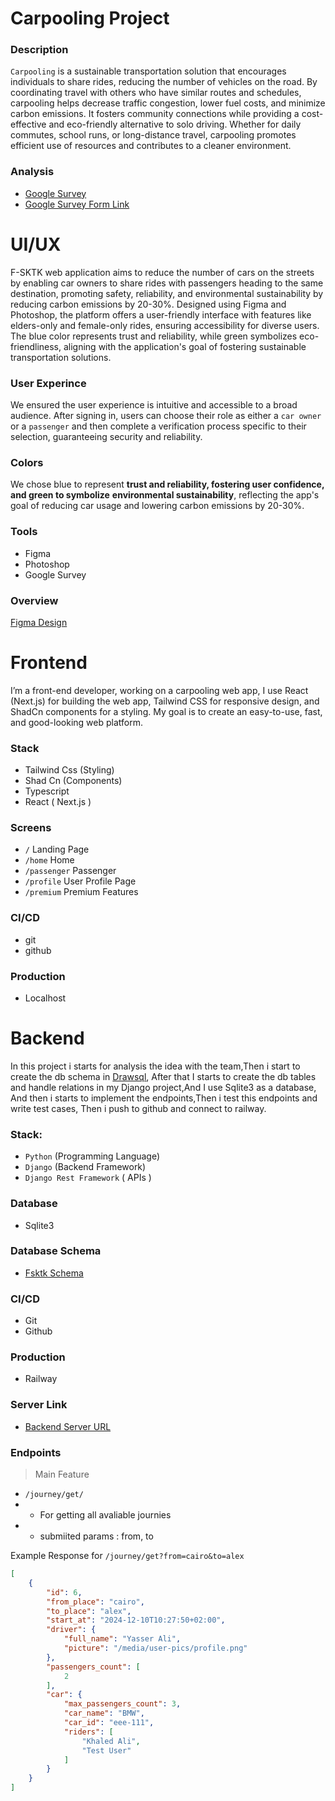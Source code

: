 # Carpooling Project


### Description
`Carpooling` is a sustainable transportation solution that encourages individuals to share rides, reducing the number of vehicles on the road. By coordinating travel with others who have similar routes and schedules, carpooling helps decrease traffic congestion, lower fuel costs, and minimize carbon emissions. It fosters community connections while providing a cost-effective and eco-friendly alternative to solo driving. Whether for daily commutes, school runs, or long-distance travel, carpooling promotes efficient use of resources and contributes to a cleaner environment.


### Analysis
- [Google Survey](https://docs.google.com/spreadsheets/d/1N9Gxzo62dyyiPtymEXxngxGjWLPHBKk18L_zb-VyPDE/edit?gid=0#gid=0)
- [Google Survey Form Link](https://tally.so/r/n0bKrQ)



# UI/UX

F-SKTK web application aims to reduce the number of cars on the streets by enabling car owners to share rides with passengers heading to the same destination, promoting safety, reliability, and environmental sustainability by reducing carbon emissions by 20-30%. Designed using Figma and Photoshop, the platform offers a user-friendly interface with features like elders-only and female-only rides, ensuring accessibility for diverse users. The blue color represents trust and reliability, while green symbolizes eco-friendliness, aligning with the application's goal of fostering sustainable transportation solutions.

### User Experince
We ensured the user experience is intuitive and accessible to a broad audience. After signing in, users can choose their role as either a `car owner` or a `passenger` and then complete a verification process specific to their selection, guaranteeing security and reliability.

### Colors
We chose blue to represent **trust and reliability, fostering user confidence, and green to symbolize** **environmental sustainability**, reflecting the app's goal of reducing car usage and lowering carbon emissions by 20-30%.

### Tools
- Figma
- Photoshop
- Google Survey

### Overview
[Figma Design](https://www.figma.com/design/cQoW44Uin7efeIvBjsWEsH/F-Sktk?node-id=0-1&t=imfluyVtUae9mmh3-1)

# Frontend
I’m a front-end developer, working on a carpooling web app, I use React (Next.js) for building the web app, Tailwind CSS for responsive design, and ShadCn components for a styling. My goal is to create an easy-to-use, fast, and good-looking web platform.

### Stack
- Tailwind Css (Styling)
- Shad Cn (Components)
- Typescript
- React ( Next.js )

### Screens
- `/` Landing Page
- `/home` Home
- `/passenger` Passenger
- `/profile` User Profile Page
- `/premium` Premium Features

### CI/CD
- git
- github

### Production
- Localhost



# Backend
In this project i starts for analysis the idea with the team,Then i start to create the db schema in [Drawsql](https://drawsql.app/teams/test-1748/diagrams/f-sktk#), After that I starts to create the db tables and handle relations in my Django project,And I use Sqlite3 as a database, And then i starts to implement the endpoints,Then i test this endpoints and write test cases, Then i push to github and connect to railway.

### Stack:
- `Python` (Programming Language)
- `Django` (Backend Framework)
- `Django Rest Framework` ( APIs )

### Database
- Sqlite3

### Database Schema 
- [Fsktk Schema](https://drawsql.app/teams/test-1748/diagrams/f-sktk#)


### CI/CD
- Git
- Github

### Production
- Railway

### Server Link
- [Backend Server URL](https://web-production-b837.up.railway.app/)


### Endpoints
> Main Feature
- `/journey/get/`
- - For getting all avaliable journies
- - submiited params : from, to

Example Response for `/journey/get?from=cairo&to=alex`

```json
[
    {
        "id": 6,
        "from_place": "cairo",
        "to_place": "alex",
        "start_at": "2024-12-10T10:27:50+02:00",
        "driver": {
            "full_name": "Yasser Ali",
            "picture": "/media/user-pics/profile.png"
        },
        "passengers_count": [
            2
        ],
        "car": {
            "max_passengers_count": 3,
            "car_name": "BMW",
            "car_id": "eee-111",
            "riders": [
                "Khaled Ali",
                "Test User"
            ]
        }
    }
]
```



